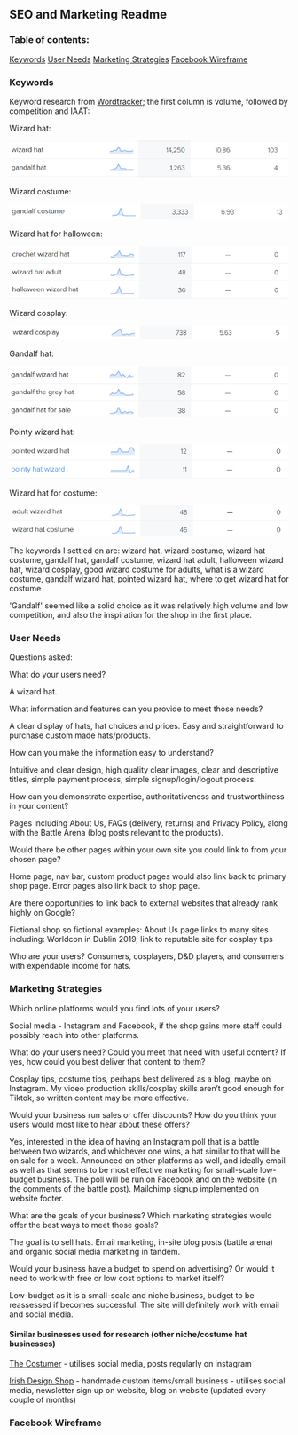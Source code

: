 ## SEO and Marketing Readme

### Table of contents:

[Keywords](#keywords) 
[User Needs](#user-needs)
[Marketing Strategies](#marketing-strategies)
[Facebook Wireframe](#facebook-wireframe)

### Keywords

Keyword research from [Wordtracker](https://www.wordtracker.com/); the first column is volume, followed by competition and IAAT:

Wizard hat:

![Wizard hat keyword research](static/media/readme_media/wiz-hat-ss.png)

Wizard costume:

![Wizard costume keyword research](static/media/readme_media/wizard-costume-ss.png)

Wizard hat for halloween:

![Wizard hat for halloween keyword research](static/media/readme_media/wizard-halloween-hat-ss.png)

Wizard cosplay:

![Wizard cosplay keyword research](static/media/readme_media/wizard-cosplay-ss.png)

Gandalf hat:

![Gandalf keyword research](static/media/readme_media/gandalf-hat-ss.png)

Pointy wizard hat:

![Pointy hat keyword research](static/media/readme_media/pointy-hat-ss.png)

Wizard hat for costume:

![Wizard hat for costume keyword research](static/media/readme_media/wizard-hat-for-costume-ss.png)

The keywords I settled on are:
wizard hat, wizard costume, wizard hat costume, gandalf hat, gandalf costume, wizard hat adult, halloween wizard hat, wizard cosplay, good wizard costume for adults, what is a wizard costume, gandalf wizard hat, pointed wizard hat, where to get wizard hat for costume

'Gandalf' seemed like a solid choice as it was relatively high volume and low competition, and also the inspiration for the shop in the first place.

### User Needs

Questions asked:

What do your users need?

A wizard hat.

What information and features can you provide to meet those needs?

A clear display of hats, hat choices and prices. Easy and straightforward to purchase custom made hats/products.

How can you make the information easy to understand?

Intuitive and clear design, high quality clear images, clear and descriptive titles, simple payment process, simple signup/login/logout process.

How can you demonstrate expertise, authoritativeness and trustworthiness in your content?

Pages including About Us, FAQs (delivery, returns) and Privacy Policy, along with the Battle Arena (blog posts relevant to the products).

Would there be other pages within your own site you could link to from your chosen page?

Home page, nav bar, custom product pages would also link back to primary shop page. Error pages also link back to shop page.

Are there opportunities to link back to external websites that already rank highly on Google?

Fictional shop so fictional examples: About Us page links to many sites including: Worldcon in Dublin 2019, link to reputable site for cosplay tips

Who are your users?
Consumers, cosplayers, D&D players, and consumers with expendable income for hats.

### Marketing Strategies

Which online platforms would you find lots of your users?

Social media - Instagram and Facebook, if the shop gains more staff could possibly reach into other platforms.

What do your users need? Could you meet that need with useful content? If yes, how could you best deliver that content to them?

Cosplay tips, costume tips, perhaps best delivered as a blog, maybe on Instagram. My video production skills/cosplay skills aren’t good enough for Tiktok, so written content may be more effective.

Would your business run sales or offer discounts? How do you think your users would most like to hear about these offers?

Yes, interested in the idea of having an Instagram poll that is a battle between two wizards, and whichever one wins, a hat similar to that will be on sale for a week. Announced on other platforms as well, and ideally email as well as that seems to be most effective marketing for small-scale low-budget business. The poll will be run on Facebook and on the website (in the comments of the battle post). Mailchimp signup implemented on website footer.

What are the goals of your business? Which marketing strategies would offer the best ways to meet those goals?

The goal is to sell hats. Email marketing, in-site blog posts (battle arena) and organic social media marketing in tandem.

Would your business have a budget to spend on advertising? Or would it need to work with free or low cost options to market itself?

Low-budget as it is a small-scale and niche business, budget to be reassessed if becomes successful. The site will definitely work with email and social media.

#### Similar businesses used for research (other niche/costume hat businesses)

[The Costumer](https://www.thecostumer.com/c-3333-hats.aspx) - utilises social media, posts regularly on instagram

[Irish Design Shop](https://irishdesignshop.com/) - handmade custom items/small business - utilises social media, newsletter sign up on website, blog on website (updated every couple of months)

### Facebook Wireframe
